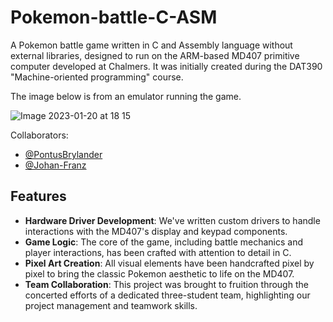 # Pokemon-battle-C-ASM
A Pokemon battle game written in C and Assembly language without external libraries, designed to run on the ARM-based MD407 primitive computer developed at Chalmers. It was initially created during the DAT390 "Machine-oriented programming" course.

The image below is from an emulator running the game.

![Image 2023-01-20 at 18 15](https://user-images.githubusercontent.com/72079200/213762586-5f51b9a2-bc4e-48f7-8513-2e9edfd08278.jpg)

Collaborators:
- [@PontusBrylander](https://github.com/PontusBrylander)
- [@Johan-Franz](https://github.com/Johan-Franz)

## Features

- **Hardware Driver Development**: We've written custom drivers to handle interactions with the MD407's display and keypad components.
- **Game Logic**: The core of the game, including battle mechanics and player interactions, has been crafted with attention to detail in C.
- **Pixel Art Creation**: All visual elements have been handcrafted pixel by pixel to bring the classic Pokemon aesthetic to life on the MD407.
- **Team Collaboration**: This project was brought to fruition through the concerted efforts of a dedicated three-student team, highlighting our project management and teamwork skills.

